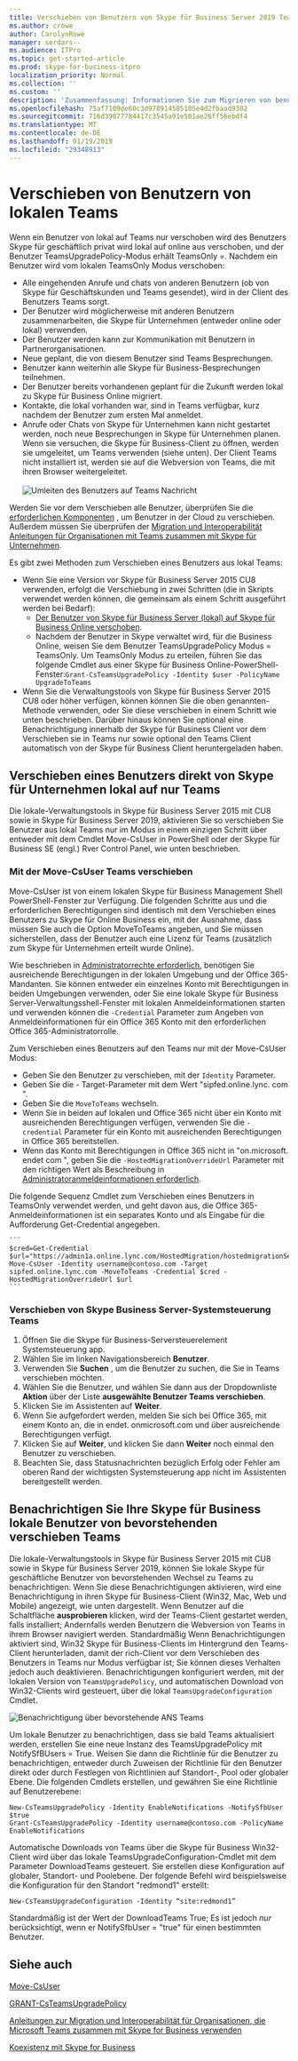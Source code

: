 ```yaml
---
title: Verschieben von Benutzern von Skype für Business Server 2019 Teams
ms.author: crowe
author: CarolynRowe
manager: serdars--
ms.audience: ITPro
ms.topic: get-started-article
ms.prod: skype-for-business-itpro
localization_priority: Normal
ms.collection: ''
ms.custom: ''
description: 'Zusammenfassung: Informationen Sie zum Migrieren von benutzereinstellungen und Migrieren von Benutzern zu Teams.'
ms.openlocfilehash: 75af7109de60c3d978914585105e4d2fbaad9302
ms.sourcegitcommit: 716d39077784417c3545a91e501ae26ff56ebdf4
ms.translationtype: MT
ms.contentlocale: de-DE
ms.lasthandoff: 01/19/2019
ms.locfileid: "29348913"
---
```

# <a name="move-users-from-on-premises-to-teams"></a>Verschieben von Benutzern von lokalen Teams

Wenn ein Benutzer von lokal auf Teams nur verschoben wird des Benutzers Skype für geschäftlich privat wird lokal auf online aus verschoben, und der Benutzer TeamsUpgradePolicy-Modus erhält TeamsOnly =.  Nachdem ein Benutzer wird vom lokalen TeamsOnly Modus verschoben:

- Alle eingehenden Anrufe und chats von anderen Benutzern (ob von Skype für Geschäftskunden und Teams gesendet), wird in der Client des Benutzers Teams sorgt.
- Der Benutzer wird möglicherweise mit anderen Benutzern zusammenarbeiten, die Skype für Unternehmen (entweder online oder lokal) verwenden.
- Der Benutzer werden kann zur Kommunikation mit Benutzern in Partnerorganisationen.
- Neue geplant, die von diesem Benutzer sind Teams Besprechungen.
- Benutzer kann weiterhin alle Skype für Business-Besprechungen teilnehmen.
- Der Benutzer bereits vorhandenen geplant für die Zukunft werden lokal zu Skype für Business Online migriert.
- Kontakte, die lokal vorhanden war, sind in Teams verfügbar, kurz nachdem der Benutzer zum ersten Mal anmeldet.
- Anrufe oder Chats von Skype für Unternehmen kann nicht gestartet werden, noch neue Besprechungen in Skype für Unternehmen planen. Wenn sie versuchen, die Skype für Business-Client zu öffnen, werden sie umgeleitet, um Teams verwenden (siehe unten). Der Client Teams nicht installiert ist, werden sie auf die Webversion von Teams, die mit ihren Browser weitergeleitet.<br><br>
    ![Umleiten des Benutzers auf Teams Nachricht](../media/go-to-teams-page.png)

Werden Sie vor dem Verschieben alle Benutzer, überprüfen Sie die [erforderlichen Komponenten](move-users-between-on-premises-and-cloud.md#prerequisites) , um Benutzer in der Cloud zu verschieben. Außerdem müssen Sie überprüfen der [Migration und Interoperabilität Anleitungen für Organisationen mit Teams zusammen mit Skype für Unternehmen](/microsoftteams/migration-interop-guidance-for-teams-with-skype).

Es gibt zwei Methoden zum Verschieben eines Benutzers aus lokal Teams:

- Wenn Sie eine Version vor Skype für Business Server 2015 CU8 verwenden, erfolgt die Verschiebung in zwei Schritten (die in Skripts verwendet werden können, die gemeinsam als einem Schritt ausgeführt werden bei Bedarf):
  - [Der Benutzer von Skype für Business Server (lokal) auf Skype für Business Online verschoben](move-users-from-on-premises-to-skype-for-business-online.md).
  - Nachdem der Benutzer in Skype verwaltet wird, für die Business Online, weisen Sie dem Benutzer TeamsUpgradePolicy Modus = TeamsOnly. Um TeamsOnly Modus zu erteilen, führen Sie das folgende Cmdlet aus einer Skype für Business Online-PowerShell-Fenster:`Grant-CsTeamsUpgradePolicy -Identity $user -PolicyName UpgradeToTeams`
- Wenn Sie die Verwaltungstools von Skype für Business Server 2015 CU8 oder höher verfügen, können können Sie die oben genannten-Methode verwenden, oder Sie diese verschieben in einem Schritt wie unten beschrieben. Darüber hinaus können Sie optional eine Benachrichtigung innerhalb der Skype für Business Client vor dem Verschieben sie in Teams nur sowie optional den Teams Client automatisch von der Skype für Business Client heruntergeladen haben.

## <a name="move-a-user-directly-from-skype-for-business-on-premises-to-teams-only"></a>Verschieben eines Benutzers direkt von Skype für Unternehmen lokal auf nur Teams

Die lokale-Verwaltungstools in Skype für Business Server 2015 mit CU8 sowie in Skype für Business Server 2019, aktivieren Sie so verschieben Sie Benutzer aus lokal Teams nur im Modus in einem einzigen Schritt über entweder mit dem Cmdlet Move-CsUser in PowerShell oder der Skype für Business SE (engl.) Rver Control Panel, wie unten beschrieben.

### <a name="move-to-teams-using-move-csuser"></a>Mit der Move-CsUser Teams verschieben

Move-CsUser ist von einem lokalen Skype für Business Management Shell PowerShell-Fenster zur Verfügung. Die folgenden Schritte aus und die erforderlichen Berechtigungen sind identisch mit dem Verschieben eines Benutzers zu Skype für Online Business ein, mit der Ausnahme, dass müssen Sie auch die Option MoveToTeams angeben, und Sie müssen sicherstellen, dass der Benutzer auch eine Lizenz für Teams (zusätzlich zum Skype für Unternehmen erteilt wurde Online).

Wie beschrieben in [Administratorrechte erforderlich](move-users-between-on-premises-and-cloud.md#required-administrative-credentials), benötigen Sie ausreichende Berechtigungen in der lokalen Umgebung und der Office 365-Mandanten. Sie können entweder ein einzelnes Konto mit Berechtigungen in beiden Umgebungen verwenden, oder Sie eine lokale Skype für Business Server-Verwaltungsshell-Fenster mit lokalen Anmeldeinformationen starten und verwenden können die `-Credential` Parameter zum Angeben von Anmeldeinformationen für ein Office 365 Konto mit den erforderlichen Office 365-Administratorrolle.

Zum Verschieben eines Benutzers auf den Teams nur mit der Move-CsUser Modus:

- Geben Sie den Benutzer zu verschieben, mit der `Identity` Parameter.
- Geben Sie die - Target-Parameter mit dem Wert "sipfed.online.lync. <span>com ".
- Geben Sie die `MoveToTeams` wechseln.
- Wenn Sie in beiden auf lokalen und Office 365 nicht über ein Konto mit ausreichenden Berechtigungen verfügen, verwenden Sie die `-credential` Parameter für ein Konto mit ausreichenden Berechtigungen in Office 365 bereitstellen.
- Wenn das Konto mit Berechtigungen in Office 365 nicht in "on.microsoft. endet <span>com ", geben Sie die `-HostedMigrationOverrideUrl` Parameter mit den richtigen Wert als Beschreibung in [Administratoranmeldeinformationen erforderlich](move-users-between-on-premises-and-cloud.md#required-administrative-credentials).

Die folgende Sequenz Cmdlet zum Verschieben eines Benutzers in TeamsOnly verwendet werden, und geht davon aus, die Office 365-Anmeldeinformationen ist ein separates Konto und als Eingabe für die Aufforderung Get-Credential angegeben.

    ```
    $cred=Get-Credential
    $url="https://admin1a.online.lync.com/HostedMigration/hostedmigrationService.svc"
    Move-CsUser -Identity username@contoso.com -Target sipfed.online.lync.com -MoveToTeams -Credential $cred -HostedMigrationOverrideUrl $url
    ```

### <a name="move-to-teams-using-skype-for-business-server-control-panel"></a>Verschieben von Skype Business Server-Systemsteuerung Teams

1. Öffnen Sie die Skype für Business-Serversteuerelement Systemsteuerung app.
2. Wählen Sie im linken Navigationsbereich **Benutzer**.
3. Verwenden Sie **Suchen** , um die Benutzer zu suchen, die Sie in Teams verschieben möchten.
4. Wählen Sie die Benutzer, und wählen Sie dann aus der Dropdownliste **Aktion** über der Liste **ausgewählte Benutzer Teams verschieben**.
5. Klicken Sie im Assistenten auf **Weiter**.
6. Wenn Sie aufgefordert werden, melden Sie sich bei Office 365, mit einem Konto an, die in endet. onmicrosoft.com und über ausreichende Berechtigungen verfügt.
7. Klicken Sie auf **Weiter**, und klicken Sie dann **Weiter** noch einmal den Benutzer zu verschieben.
8. Beachten Sie, dass Statusnachrichten bezüglich Erfolg oder Fehler am oberen Rand der wichtigsten Systemsteuerung app nicht im Assistenten bereitgestellt werden.

## <a name="notify-your-skype-for-business-on-premises-users-of-the-upcoming-move-to-teams"></a>Benachrichtigen Sie Ihre Skype für Business lokale Benutzer von bevorstehenden verschieben Teams

Die lokale-Verwaltungstools in Skype für Business Server 2015 mit CU8 sowie in Skype für Business Server 2019, können Sie lokale Skype für geschäftliche Benutzer von bevorstehenden Wechsel zu Teams zu benachrichtigen. Wenn Sie diese Benachrichtigungen aktivieren, wird eine Benachrichtigung in ihren Skype für Business-Client (Win32, Mac, Web und Mobile) angezeigt, wie unten dargestellt. Wenn Benutzer auf die Schaltfläche **ausprobieren** klicken, wird der Teams-Client gestartet werden, falls installiert; Andernfalls werden Benutzern die Webversion von Teams in ihrem Browser navigiert werden. Standardmäßig Wenn Benachrichtigungen aktiviert sind, Win32 Skype für Business-Clients im Hintergrund den Teams-Client herunterladen, damit der rich-Client vor dem Verschieben des Benutzers in Teams nur Modus verfügbar ist; Sie können dieses Verhalten jedoch auch deaktivieren.  Benachrichtigungen konfiguriert werden, mit der lokalen Version von `TeamsUpgradePolicy`, und automatischen Download von Win32-Clients wird gesteuert, über die lokal `TeamsUpgradeConfiguration` Cmdlet.

![Benachrichtigung über bevorstehende ANS Teams](../media/teams-upgrade-notification.png)

Um lokale Benutzer zu benachrichtigen, dass sie bald Teams aktualisiert werden, erstellen Sie eine neue Instanz des TeamsUpgradePolicy mit NotifySfBUsers = True. Weisen Sie dann die Richtlinie für die Benutzer zu benachrichtigen, entweder durch Zuweisen der Richtlinie für den Benutzer direkt oder durch Festlegen von Richtlinien auf Standort-, Pool oder globaler Ebene. Die folgenden Cmdlets erstellen, und gewähren Sie eine Richtlinie auf Benutzerebene:

```
New-CsTeamsUpgradePolicy -Identity EnableNotifications -NotifySfbUser $true
Grant-CsTeamsUpgradePolicy -Identity username@contoso.com -PolicyName EnableNotifications
```

Automatische Downloads von Teams über die Skype für Business Win32-Client wird über das lokale TeamsUpgradeConfiguration-Cmdlet mit dem Parameter DownloadTeams gesteuert. Sie erstellen diese Konfiguration auf globaler, Standort- und Poolebene. Der folgende Befehl wird beispielsweise die Konfiguration für den Standort "redmond1" erstellt:

`New-CsTeamsUpgradeConfiguration -Identity “site:redmond1”`

Standardmäßig ist der Wert der DownloadTeams True; Es ist jedoch *nur* berücksichtigt, wenn er NotifySfbUser = "true" für einen bestimmten Benutzer.

## <a name="see-also"></a>Siehe auch

[Move-CsUser](https://docs.microsoft.com/en-us/powershell/module/skype/move-csuser)

[GRANT-CsTeamsUpgradePolicy](https://docs.microsoft.com/en-us/powershell/module/skype/grant-csteamsupgradepolicy
)

[Anleitungen zur Migration und Interoperabilität für Organisationen, die Microsoft Teams zusammen mit Skype for Business verwenden](/microsoftteams/migration-interop-guidance-for-teams-with-skype)

[Koexistenz mit Skype for Business](/microsoftteams/coexistence-chat-calls-presence)
